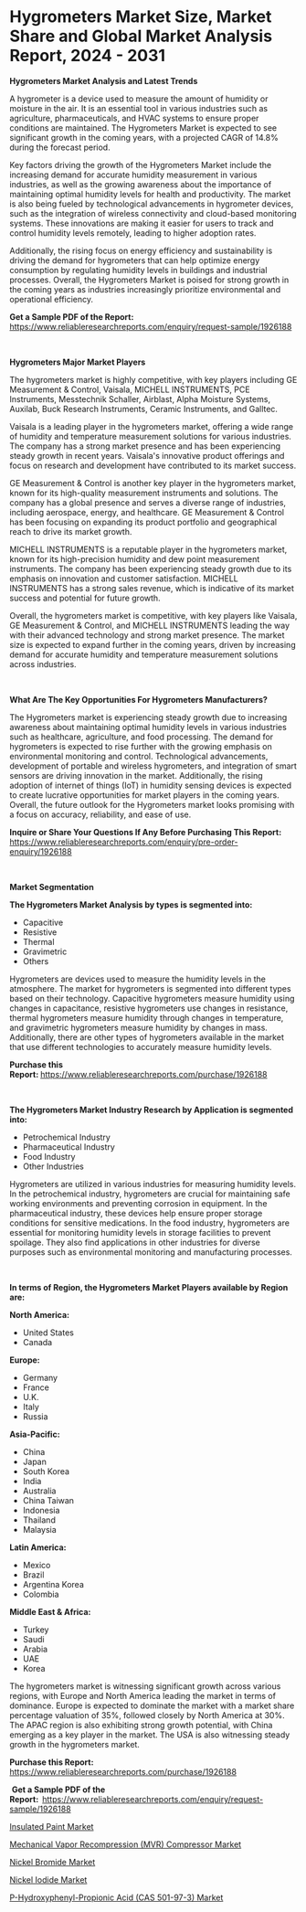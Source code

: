 <p><h1>Hygrometers Market Size, Market Share and Global Market Analysis Report, 2024 - 2031</h1></p><p><strong>Hygrometers Market Analysis and Latest Trends</strong></p>
<p><p>A hygrometer is a device used to measure the amount of humidity or moisture in the air. It is an essential tool in various industries such as agriculture, pharmaceuticals, and HVAC systems to ensure proper conditions are maintained. The Hygrometers Market is expected to see significant growth in the coming years, with a projected CAGR of 14.8% during the forecast period.</p><p>Key factors driving the growth of the Hygrometers Market include the increasing demand for accurate humidity measurement in various industries, as well as the growing awareness about the importance of maintaining optimal humidity levels for health and productivity. The market is also being fueled by technological advancements in hygrometer devices, such as the integration of wireless connectivity and cloud-based monitoring systems. These innovations are making it easier for users to track and control humidity levels remotely, leading to higher adoption rates.</p><p>Additionally, the rising focus on energy efficiency and sustainability is driving the demand for hygrometers that can help optimize energy consumption by regulating humidity levels in buildings and industrial processes. Overall, the Hygrometers Market is poised for strong growth in the coming years as industries increasingly prioritize environmental and operational efficiency.</p></p>
<p><strong>Get a Sample PDF of the Report:&nbsp;</strong> <a href="https://www.reliableresearchreports.com/enquiry/request-sample/1926188">https://www.reliableresearchreports.com/enquiry/request-sample/1926188</a></p>
<p>&nbsp;</p>
<p><strong>Hygrometers Major Market Players</strong></p>
<p><p>The hygrometers market is highly competitive, with key players including GE Measurement & Control, Vaisala, MICHELL INSTRUMENTS, PCE Instruments, Messtechnik Schaller, Airblast, Alpha Moisture Systems, Auxilab, Buck Research Instruments, Ceramic Instruments, and Galltec. </p><p>Vaisala is a leading player in the hygrometers market, offering a wide range of humidity and temperature measurement solutions for various industries. The company has a strong market presence and has been experiencing steady growth in recent years. Vaisala's innovative product offerings and focus on research and development have contributed to its market success. </p><p>GE Measurement & Control is another key player in the hygrometers market, known for its high-quality measurement instruments and solutions. The company has a global presence and serves a diverse range of industries, including aerospace, energy, and healthcare. GE Measurement & Control has been focusing on expanding its product portfolio and geographical reach to drive its market growth.</p><p>MICHELL INSTRUMENTS is a reputable player in the hygrometers market, known for its high-precision humidity and dew point measurement instruments. The company has been experiencing steady growth due to its emphasis on innovation and customer satisfaction. MICHELL INSTRUMENTS has a strong sales revenue, which is indicative of its market success and potential for future growth.</p><p>Overall, the hygrometers market is competitive, with key players like Vaisala, GE Measurement & Control, and MICHELL INSTRUMENTS leading the way with their advanced technology and strong market presence. The market size is expected to expand further in the coming years, driven by increasing demand for accurate humidity and temperature measurement solutions across industries.</p></p>
<p>&nbsp;</p>
<p><strong>What Are The Key Opportunities For Hygrometers Manufacturers?</strong></p>
<p><p>The Hygrometers market is experiencing steady growth due to increasing awareness about maintaining optimal humidity levels in various industries such as healthcare, agriculture, and food processing. The demand for hygrometers is expected to rise further with the growing emphasis on environmental monitoring and control. Technological advancements, development of portable and wireless hygrometers, and integration of smart sensors are driving innovation in the market. Additionally, the rising adoption of internet of things (IoT) in humidity sensing devices is expected to create lucrative opportunities for market players in the coming years. Overall, the future outlook for the Hygrometers market looks promising with a focus on accuracy, reliability, and ease of use.</p></p>
<p><strong>Inquire or Share Your Questions If Any Before Purchasing This Report:</strong> <a href="https://www.reliableresearchreports.com/enquiry/pre-order-enquiry/1926188">https://www.reliableresearchreports.com/enquiry/pre-order-enquiry/1926188</a></p>
<p>&nbsp;</p>
<p><strong>Market Segmentation</strong></p>
<p><strong>The Hygrometers Market Analysis by types is segmented into:</strong></p>
<p><ul><li>Capacitive</li><li>Resistive</li><li>Thermal</li><li>Gravimetric</li><li>Others</li></ul></p>
<p><p>Hygrometers are devices used to measure the humidity levels in the atmosphere. The market for hygrometers is segmented into different types based on their technology. Capacitive hygrometers measure humidity using changes in capacitance, resistive hygrometers use changes in resistance, thermal hygrometers measure humidity through changes in temperature, and gravimetric hygrometers measure humidity by changes in mass. Additionally, there are other types of hygrometers available in the market that use different technologies to accurately measure humidity levels.</p></p>
<p><strong>Purchase this Report:&nbsp;</strong><a href="https://www.reliableresearchreports.com/purchase/1926188">https://www.reliableresearchreports.com/purchase/1926188</a></p>
<p>&nbsp;</p>
<p><strong>The Hygrometers Market Industry Research by Application is segmented into:</strong></p>
<p><ul><li>Petrochemical Industry</li><li>Pharmaceutical Industry</li><li>Food Industry</li><li>Other Industries</li></ul></p>
<p><p>Hygrometers are utilized in various industries for measuring humidity levels. In the petrochemical industry, hygrometers are crucial for maintaining safe working environments and preventing corrosion in equipment. In the pharmaceutical industry, these devices help ensure proper storage conditions for sensitive medications. In the food industry, hygrometers are essential for monitoring humidity levels in storage facilities to prevent spoilage. They also find applications in other industries for diverse purposes such as environmental monitoring and manufacturing processes.</p></p>
<p>&nbsp;</p>
<p><strong>In terms of Region, the Hygrometers Market Players available by Region are:</strong></p>
<p>
    <p> <strong> North America: </strong>
        <ul>
            <li>United States</li>
            <li>Canada</li>
        </ul>
        </p> 
    <p> <strong> Europe: </strong>
        <ul>
            <li>Germany</li>
            <li>France</li>
            <li>U.K.</li>
            <li>Italy</li>
            <li>Russia</li>
        </ul>
        </p> 
    <p> <strong> Asia-Pacific: </strong>
        <ul>
            <li>China</li>
            <li>Japan</li>
            <li>South Korea</li>
            <li>India</li>
            <li>Australia</li>
            <li>China Taiwan</li>
            <li>Indonesia</li>
            <li>Thailand</li>
            <li>Malaysia</li>
        </ul>
        </p> 
    <p> <strong> Latin America: </strong>
        <ul>
            <li>Mexico</li>
            <li>Brazil</li>
            <li>Argentina Korea</li>
            <li>Colombia</li>
        </ul>
        </p> 
    <p> <strong> Middle East & Africa: </strong>
        <ul>
            <li>Turkey</li>
            <li>Saudi</li>
            <li>Arabia</li>
            <li>UAE</li>
            <li>Korea</li>
        </ul>
    </p>
    </p>
<p><p>The hygrometers market is witnessing significant growth across various regions, with Europe and North America leading the market in terms of dominance. Europe is expected to dominate the market with a market share percentage valuation of 35%, followed closely by North America at 30%. The APAC region is also exhibiting strong growth potential, with China emerging as a key player in the market. The USA is also witnessing steady growth in the hygrometers market.</p></p>
<p><strong>Purchase this Report: </strong><a href="https://www.reliableresearchreports.com/purchase/1926188">https://www.reliableresearchreports.com/purchase/1926188</a></p>
<p>&nbsp;<strong>Get a Sample PDF of the Report:&nbsp;&nbsp;</strong><a href="https://www.reliableresearchreports.com/enquiry/request-sample/1926188">https://www.reliableresearchreports.com/enquiry/request-sample/1926188</a></p>
<p><strong></strong></p>
<p><p><a href="https://acidic-farm-354.notion.site/Global-Insulated-Paint-Market-Size-and-Market-Trends-Insights-and-Projections-from-2024-to-2031-00a8d441f4184d938f66b3417551c453">Insulated Paint Market</a></p><p><a href="https://glittery-fuchsia-86a.notion.site/Mechanical-Vapor-Recompression-MVR-Compressor-Market-Size-Share-Trends-Analysis-Report-By-Mater-65efca41b2b447ea91a166ae42fe6f41">Mechanical Vapor Recompression (MVR) Compressor Market</a></p><p><a href="https://view.publitas.com/reportprime-1/nickel-bromide-market-analysis-and-market-size-global-industry-overview-market-segmentation-and-forecast-2024-to-2031/">Nickel Bromide Market</a></p><p><a href="https://view.publitas.com/reportprime-1/nickel-iodide-market-size-reflecting-a-forecast-till-2031-market-by-type-by-application-and-by-geography/">Nickel Iodide Market</a></p><p><a href="https://acidic-farm-354.notion.site/P-Hydroxyphenyl-Propionic-Acid-CAS-501-97-3-Market-A-Comprehensive-Report-of-its-Market-Share-G-ce4748de8db14b409b6098a6058c69b2">P-Hydroxyphenyl-Propionic Acid (CAS 501-97-3) Market</a></p></p>